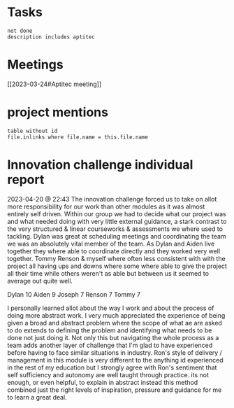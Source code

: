 
# Tasks
```tasks
not done
description includes aptitec
```
# Meetings
[[2023-03-24#Aptitec meeting]]
# project mentions
```dataview
table without id 
file.inlinks where file.name = this.file.name
```

# Innovation challenge individual report
2023-04-20 @ 22:43 
The innovation challenge forced us to take on allot more responsibility for our work than other modules as it was almost entirely self driven. Within our group we had to decide what our project was and what needed doing with very little external guidance, a stark contrast to the very structured & linear courseworks & assessments we where used to tackling. Dylan was great at scheduling meetings and coordinating the team we was an absolutely vital member of the team. As Dylan and Aiden live together they where able to coordinate directly and they worked very well together. Tommy Renson & myself where often less consistent with with the project all having ups and downs where some where able to give the project all their time while others weren't as able but between us it seemed to average out quite well.

Dylan 10
Aiden 9
Joseph 7
Renson 7
Tommy 7

I personally learned allot about the way I work and about the process of doing more abstract work. I very much appreciated the experience of being given a broad and abstract problem where the scope of what ae are asked to do extends to defining the problem and identifying what needs to be done not just doing it. Not only this but navigating the whole process as a team adds another layer of challenge that I'm glad to have experienced before having to face similar situations in industry.
Ron's style of delivery / management in this module is very different to the anything id experienced in the rest of my education but I strongly agree with Ron's sentiment that self sufficiency and autonomy are well taught through practice. its not enough, or even helpful, to explain in abstract instead this method combined just the right levels of inspiration, pressure and guidance for me to learn a great deal.